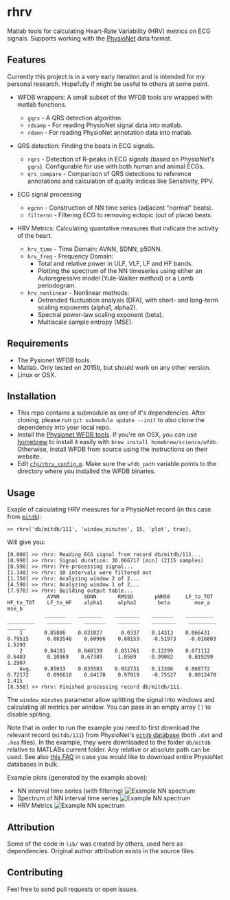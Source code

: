 # rhrv

Matlab tools for calculating Heart-Rate Variability (HRV) metrics on ECG signals. Supports working with the [PhysioNet](https://physionet.org/) data format.

## Features
Currently this project is in a very early iteration and is intended for my personal research. Hopefully if might be useful to others at some point.

* WFDB wrappers: A small subset of the WFDB tools are wrapped with matlab functions.
  * `gqrs` - A QRS detection algorithm.
  * `rdsamp` - For reading PhysioNet signal data into matlab.
  * `rdann` - For reading PhysioNet annotation data into matlab.

* QRS detection: Finding the beats in ECG signals.
  * `rqrs` - Detection of R-peaks in ECG signals (based on PhysioNet's `gqrs`). Configurable for use with both human and animal ECGs.
  * `qrs_compare` - Comparison of QRS detections to reference annotations and calculation of quality indices like Sensitivity, PPV.

* ECG signal processing
   * `egcnn` - Construction of NN time series (adjacent "normal" beats).
   * `filternn` - Filtering ECG to removing ectopic (out of place) beats.

* HRV Metrics: Calculating quantative measures that indicate the activity of the heart.
  * `hrv_time` - Time Domain: AVNN, SDNN, p50NN.
  * `hrv_freq` - Frequency Domain:
    * Total and relative power in ULF, VLF, LF and HF bands.
    * Plotting the spectrum of the NN timeseries using either an Autoregressive model (Yule-Walker method) or a Lomb periodogram.
  * `hrv_nonlinear` - Nonlinear methods:
    * Detrended fluctuation analysis (DFA), with short- and long-term scaling exponents (alpha1, alpha2).
    * Spectral power-law scaling exponent (beta).
    * Multiscale sample entropy (MSE).

## Requirements
* The Pysionet WFDB tools.
* Matlab. Only tested on 2015b, but should work on any other version.
* Linux or OSX.

## Installation
* This repo contains a submodule as one of it's dependencies. After cloning, please run `git submodule update --init` to also clone the dependency into your local repo.
* Install the [Physionet WFDB tools](https://www.physionet.org/physiotools/wfdb.shtml). If you're on OSX, you can use [homebrew](http://brew.sh) to install it easily with `brew install homebrew/science/wfdb`. Otherwise, install WFDB from source using the instructions on their website.
* Edit [`cfg/rhrv_config.m`](https://github.com/avivrosenberg/rhrv/blob/master/cfg/rhrv_config.m). Make sure the `wfdb_path` variable points to the directory where you installed the WFDB binaries.

## Usage
Exaple of calculating HRV measures for a PhysioNet record (in this case from [`mitdb`](https://www.physionet.org/physiobank/database/mitdb/)):
```
>> rhrv('db/mitdb/111', 'window_minutes', 15, 'plot', true);
```
Will give you:
```
[0.000] >> rhrv: Reading ECG signal from record db/mitdb/111...
[0.990] >> rhrv: Signal duration: 30.066717 [min] (2115 samples)
[0.990] >> rhrv: Pre-processing signal...
[1.140] >> rhrv: 10 intervals were filtered out
[1.150] >> rhrv: Analyzing window 2 of 2...
[4.590] >> rhrv: Analyzing window 1 of 2...
[7.970] >> rhrv: Building output table...
             AVNN        SDNN       RMSSD       pNN50     LF_to_TOT    HF_to_TOT    LF_to_HF    alpha1     alpha2       beta        mse_a      mse_b 
            _______    ________    ________    _______    _________    _________    ________    _______    _______    ________    _________    ______
    1       0.85886    0.031027      0.0337    0.14313    0.066431     0.79515      0.083546    0.60966    0.88153    -0.51973    -0.016803    1.5393
    2       0.84181    0.040139    0.031761    0.12299    0.071112      0.6483       0.10969    0.67389     1.0589    -0.99082     0.019299    1.2907
    Avg.    0.85033    0.035583    0.032731    0.13306    0.068772     0.72172      0.096618    0.64178    0.97019    -0.75527    0.0012478     1.415
[8.550] >> rhrv: Finished processing record db/mitdb/111.

```
The `window_minutes` parameter allow splitting the signal into windows and calculating all metrics per window. You can pass in an empty array `[]` to disable spliting.

Note that in order to run the example you need to first download the relevant record (`mitdb/111`) from PhysioNet's [`mitdb` database](https://physionet.org/physiobank/database/mitdb/) (both `.dat` and `.hea` files). In the example, they were downloaded to the folder `db/mitdb` relative to MATLABs current folder. Any relative or absolute path can be used. See also [this FAQ](https://physionet.org/faq.shtml#downloading-databases) in case you would like to download entire PhysioNet databases in bulk. 

Example plots (generated by the example above):
* NN interval time series (with filtering)
  ![Example NN spectrum](https://github.com/avivrosenberg/rhrv/blob/master/img/example_nn.png)
* Spectrum of NN interval time series
  ![Example NN spectrum](https://github.com/avivrosenberg/rhrv/blob/master/img/example_spectrum.png)
* HRV Metrics
  ![Example NN spectrum](https://github.com/avivrosenberg/rhrv/blob/master/img/example_hrv.png)

## Attribution
Some of the code in `lib/` was created by others, used here as dependencies. Original author attribution exists in the source files.

## Contributing
Feel free to send pull requests or open issues.
